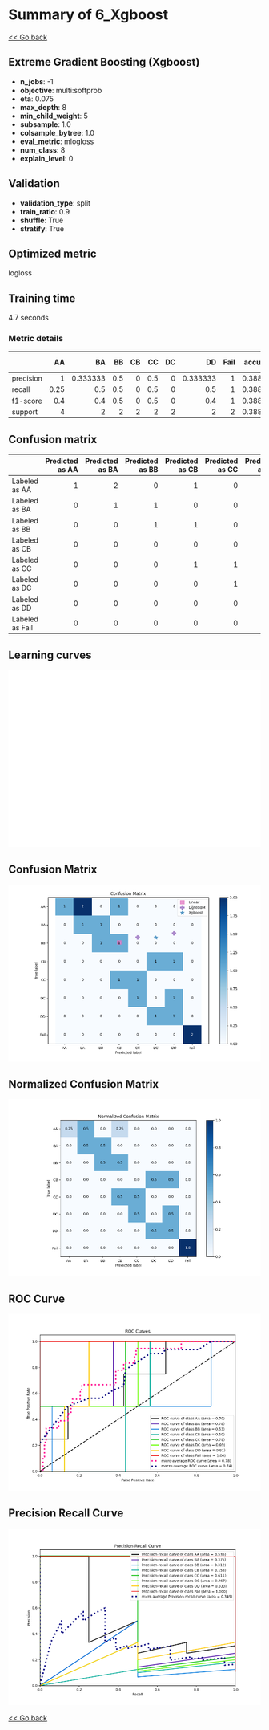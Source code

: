 # Summary of 6_Xgboost

[<< Go back](../README.md)


## Extreme Gradient Boosting (Xgboost)
- **n_jobs**: -1
- **objective**: multi:softprob
- **eta**: 0.075
- **max_depth**: 8
- **min_child_weight**: 5
- **subsample**: 1.0
- **colsample_bytree**: 1.0
- **eval_metric**: mlogloss
- **num_class**: 8
- **explain_level**: 0

## Validation
 - **validation_type**: split
 - **train_ratio**: 0.9
 - **shuffle**: True
 - **stratify**: True

## Optimized metric
logloss

## Training time

4.7 seconds

### Metric details
|           |   AA |       BA |   BB |   CB |   CC |   DC |       DD |   Fail |   accuracy |   macro avg |   weighted avg |   logloss |
|:----------|-----:|---------:|-----:|-----:|-----:|-----:|---------:|-------:|-----------:|------------:|---------------:|----------:|
| precision | 1    | 0.333333 |  0.5 |    0 |  0.5 |    0 | 0.333333 |      1 |   0.388889 |    0.458333 |       0.518519 |   1.70127 |
| recall    | 0.25 | 0.5      |  0.5 |    0 |  0.5 |    0 | 0.5      |      1 |   0.388889 |    0.40625  |       0.388889 |   1.70127 |
| f1-score  | 0.4  | 0.4      |  0.5 |    0 |  0.5 |    0 | 0.4      |      1 |   0.388889 |    0.4      |       0.4      |   1.70127 |
| support   | 4    | 2        |  2   |    2 |  2   |    2 | 2        |      2 |   0.388889 |   18        |      18        |   1.70127 |


## Confusion matrix
|                 |   Predicted as AA |   Predicted as BA |   Predicted as BB |   Predicted as CB |   Predicted as CC |   Predicted as DC |   Predicted as DD |   Predicted as Fail |
|:----------------|------------------:|------------------:|------------------:|------------------:|------------------:|------------------:|------------------:|--------------------:|
| Labeled as AA   |                 1 |                 2 |                 0 |                 1 |                 0 |                 0 |                 0 |                   0 |
| Labeled as BA   |                 0 |                 1 |                 1 |                 0 |                 0 |                 0 |                 0 |                   0 |
| Labeled as BB   |                 0 |                 0 |                 1 |                 1 |                 0 |                 0 |                 0 |                   0 |
| Labeled as CB   |                 0 |                 0 |                 0 |                 0 |                 0 |                 1 |                 1 |                   0 |
| Labeled as CC   |                 0 |                 0 |                 0 |                 1 |                 1 |                 0 |                 0 |                   0 |
| Labeled as DC   |                 0 |                 0 |                 0 |                 0 |                 1 |                 0 |                 1 |                   0 |
| Labeled as DD   |                 0 |                 0 |                 0 |                 0 |                 0 |                 1 |                 1 |                   0 |
| Labeled as Fail |                 0 |                 0 |                 0 |                 0 |                 0 |                 0 |                 0 |                   2 |

## Learning curves
![Learning curves](learning_curves.png)
## Confusion Matrix

![Confusion Matrix](confusion_matrix.png)


## Normalized Confusion Matrix

![Normalized Confusion Matrix](confusion_matrix_normalized.png)


## ROC Curve

![ROC Curve](roc_curve.png)


## Precision Recall Curve

![Precision Recall Curve](precision_recall_curve.png)



[<< Go back](../README.md)
